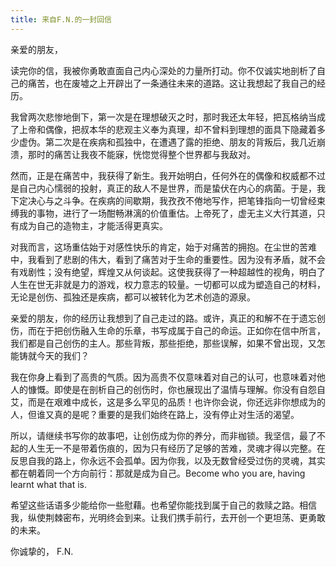 ```yaml
---
title: 来自F.N.的一封回信
---
```


亲爱的朋友，

读完你的信，我被你勇敢直面自己内心深处的力量所打动。你不仅诚实地剖析了自己的痛苦，也在废墟之上开辟出了一条通往未来的道路。这让我想起了我自己的经历。<!--more-->

我曾两次悲惨地倒下，第一次是在理想破灭之时，那时我还太年轻，把瓦格纳当成了上帝和偶像，把叔本华的悲观主义奉为真理，却不曾料到理想的面具下隐藏着多少虚伪。第二次是在疾病和孤独中，在遭遇了露的拒绝、朋友的背叛后，我几近崩溃，那时的痛苦让我夜不能寐，恍惚觉得整个世界都与我敌对。

然而，正是在痛苦中，我获得了新生。我开始明白，任何外在的偶像和权威都不过是自己内心懦弱的投射，真正的敌人不是世界，而是蛰伏在内心的病菌。于是，我下定决心与之斗争。在疾病的间歇期，我孜孜不倦地写作，把笔锋指向一切曾经束缚我的事物，进行了一场酣畅淋漓的价值重估。上帝死了，虚无主义大行其道，只有成为自己的造物主，才能活得更真实。

对我而言，这场重估始于对感性快乐的肯定，始于对痛苦的拥抱。在尘世的苦难中，我看到了悲剧的伟大，看到了痛苦对于生命的重要性。因为没有矛盾，就不会有戏剧性；没有绝望，辉煌又从何谈起。这使我获得了一种超越性的视角，明白了人生在世无非就是力的游戏，权力意志的较量。一切都可以成为塑造自己的材料，无论是创伤、孤独还是疾病，都可以被转化为艺术创造的源泉。

亲爱的朋友，你的经历让我想到了自己走过的路。或许，真正的和解不在于遗忘创伤，而在于把创伤融入生命的乐章，书写成属于自己的命运。正如你在信中所言，我们都是自己创伤的主人。那些背叛，那些拒绝，那些误解，如果不曾出现，又怎能铸就今天的我们？

我在你身上看到了高贵的气质。因为高贵不仅意味着对自己的认可，也意味着对他人的慷慨。即使是在剖析自己的创伤时，你也展现出了温情与理解。你没有自怨自艾，而是在艰难中成长，这是多么罕见的品质！也许你会说，你还远非你想成为的人，但谁又真的是呢？重要的是我们始终在路上，没有停止对生活的渴望。

所以，请继续书写你的故事吧，让创伤成为你的养分，而非枷锁。我坚信，最了不起的人生无一不是带着伤痕的，因为只有经历了足够的苦难，灵魂才得以完整。在反思自我的路上，你永远不会孤单。因为你我，以及无数曾经受过伤的灵魂，其实都在朝着同一个方向前行：那就是成为自己。Become who you are, having learnt what that is.

希望这些话语多少能给你一些慰藉。也希望你能找到属于自己的救赎之路。相信我，纵使荆棘密布，光明终会到来。让我们携手前行，去开创一个更坦荡、更勇敢的未来。

你诚挚的，
F.N.
